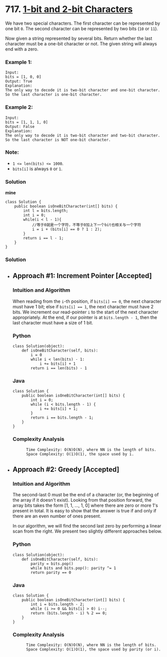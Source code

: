 # 717. [1-bit and 2-bit Characters](https://leetcode.com/problems/1-bit-and-2-bit-characters/description/)
We have two special characters. The first character can be represented by one bit `0`. The second character can be represented by two bits (`10` or `11`).

Now given a string represented by several bits. Return whether the last character must be a one-bit character or not. The given string will always end with a zero.

### Example 1:
    Input: 
    bits = [1, 0, 0]
    Output: True
    Explanation: 
    The only way to decode it is two-bit character and one-bit character. So the last character is one-bit character.

### Example 2:
    Input: 
    bits = [1, 1, 1, 0]
    Output: False
    Explanation: 
    The only way to decode it is two-bit character and two-bit character. So the last character is NOT one-bit character.

### Note:
* `1 <= len(bits) <= 1000`.
* `bits[i]` is always `0` or `1`.


### Solution
**mine**
```
class Solution {
    public boolean isOneBitCharacter(int[] bits) {
        int l = bits.length;
        int i = 0;
        while(i < l - 1){
            //等于0就是一个字符，不等于0加上下一个bit也相关与一个字符
            i = i + (bits[i] == 0 ? 1 : 2);
        }
        return i == l - 1;
    }
}
```

### Solution

* ## Approach #1: Increment Pointer [Accepted]

    ### Intuition and Algorithm

    When reading from the `i`-th position, if `bits[i] == 0`, the next character must have 1 bit; else if `bits[i] == 1`, the next character must have 2 bits. We increment our read-pointer `i` to the start of the next character appropriately. At the end, if our pointer is at `bits.length - 1`, then the last character must have a size of 1 bit.

    ### Python
    ```
    class Solution(object):
        def isOneBitCharacter(self, bits):
            i = 0
            while i < len(bits) - 1:
                i += bits[i] + 1
            return i == len(bits) - 1
    ```

    ### Java
    ```
    class Solution {
        public boolean isOneBitCharacter(int[] bits) {
            int i = 0;
            while (i < bits.length - 1) {
                i += bits[i] + 1;
            }
            return i == bits.length - 1;
        }
    }
    ```
    ### Complexity Analysis
            Time Complexity: O(N)O(N), where NN is the length of bits.
            Space Complexity: O(1)O(1), the space used by i.


* ## Approach #2: Greedy [Accepted]

    ### Intuition and Algorithm

    The second-last 0 must be the end of a character (or, the beginning of the array if it doesn't exist). Looking from that position forward, the array bits takes the form [1, 1, ..., 1, 0] where there are zero or more 1's present in total. It is easy to show that the answer is true if and only if there are an even number of ones present.

    In our algorithm, we will find the second last zero by performing a linear scan from the right. We present two slightly different approaches below.

    ### Python
    ```
    class Solution(object):
        def isOneBitCharacter(self, bits):
            parity = bits.pop()
            while bits and bits.pop(): parity ^= 1
            return parity == 0
    ```
    ### Java
    ```
    class Solution {
        public boolean isOneBitCharacter(int[] bits) {
            int i = bits.length - 2;
            while (i >= 0 && bits[i] > 0) i--;
            return (bits.length - i) % 2 == 0;
        }
    }
    ```
    ### Complexity Analysis
            Time Complexity: O(N)O(N), where NN is the length of bits.
            Space Complexity: O(1)O(1), the space used by parity (or i).
